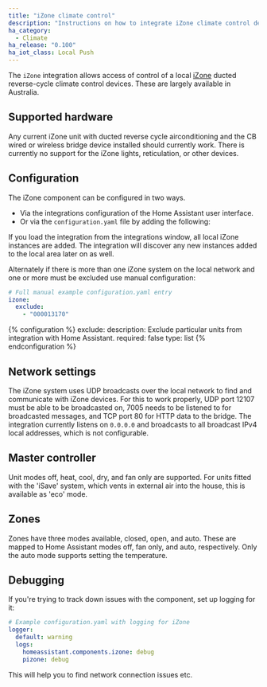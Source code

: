 ```yaml
---
title: "iZone climate control"
description: "Instructions on how to integrate iZone climate control devices with Home Assistant."
ha_category:
  - Climate
ha_release: "0.100"
ha_iot_class: Local Push
---
```


The `iZone` integration allows access of control of a local [iZone](https://izone.com.au/) ducted reverse-cycle climate control devices. These are largely available in Australia.

## Supported hardware

Any current iZone unit with ducted reverse cycle airconditioning and the CB wired or wireless bridge device installed should currently work. There is currently no support for the iZone lights, reticulation, or other devices.

## Configuration

The iZone component can be configured in two ways. 

- Via the integrations configuration of the Home Assistant user interface.
- Or via the `configuration.yaml` file by adding the following:

If you load the integration from the integrations window, all local iZone instances are added. The integration will discover any new instances added to the local area later on as well.

Alternately if there is more than one iZone system on the local network and one or more must be excluded use manual configuration:

```yaml
# Full manual example configuration.yaml entry
izone:
  exclude:
    - "000013170"
```

{% configuration %}
exclude:
  description: Exclude particular units from integration with Home Assistant.
  required: false
  type: list
{% endconfiguration %}

## Network settings

The iZone system uses UDP broadcasts over the local network to find and communicate with iZone devices. For this to work properly, UDP port  12107 must be able to be broadcasted on, 7005 needs to be listened to for broadcasted messages, and TCP port 80 for HTTP data to the bridge. The integration currently listens on `0.0.0.0` and broadcasts to all broadcast IPv4 local addresses, which is not configurable.

## Master controller

Unit modes off, heat, cool, dry, and fan only are supported. For units fitted with the 'iSave' system, which vents in external air into the house, this is available as 'eco' mode.

## Zones

Zones have three modes available, closed, open, and auto. These are mapped to Home Assistant modes off, fan only, and auto, respectively. Only the auto mode supports setting the temperature.

## Debugging

If you're trying to track down issues with the component, set up logging for it:


```yaml
# Example configuration.yaml with logging for iZone
logger:
  default: warning
  logs:
    homeassistant.components.izone: debug
    pizone: debug
```

This will help you to find network connection issues etc.
